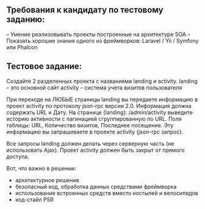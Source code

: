 ## Требования к кандидату по тестовому заданию:
– Умение реализовывать проекты построенные на архитектуре SOA
– Показать хорошие знания одного из фреймворков: Laravel / Yii / Symfony или Phalcon

## Тестовое задание:
Создайте 2 разделенных проекта с названиями landing и activity.
landing – это основной сайт
activity – система учета визитов пользователя

При переходе на ЛЮБЫЕ страницы landing вы передаете информацию в проект activity по протоколу json-rpc версии 2.0. Информация должна содержать URL и Дату.
На странице (landing): /admin/activity выведите историю активности с пагинацией сгруппированную по URL. Поля таблицы: URL, Количество визитов, Последнее посещение. Эту информацию вы запрашиваете в проекте activity (json-rpc запрос).

Все запросы landing должен делать через серверную часть (не использовать Ajax). Проект activity должен быть закрыт от прямого доступа.

Вот, что важно в решении:
- архитектурное решение
- безопасный код, обработка данных средствами фреймворка
- использование встроенных средств вместо костылей и велосипедов
- код-стайл PSR